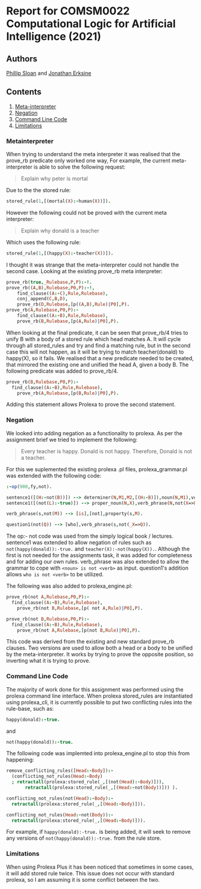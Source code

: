 # Report for COMSM0022 Computational Logic for Artificial Intelligence (2021)

## Authors
[Phillip Sloan](https://github.com/phillipSloan) and [Jonathan Erksine](https://github.com/jmerskine1)

## Contents
1. [Meta-interpreter](#metainterpreter)
2. [Negation](#negation)
3. [Command Line Code](#command-line-code)
4. [Limitations](#limitations)

### Metainterpreter
When trying to understand the meta interpreter it was realised that the prove_rb predicate only worked one way, For example, the current meta-interpreter is able to solve the following request:
>Explain why peter is mortal

Due to the the stored rule: 
```prolog
stored_rule(1,[(mortal(X):-human(X))]).
```

However the following could not be proved with the current meta interpreter:
>Explain why donald is a teacher

Which uses the following rule:
```prolog
stored_rule(1,[(happy(X):-teacher(X))]).
```
I thought it was strange that the meta-interpreter could not handle the second case. Looking at the existing prove_rb meta interpreter:

```prolog
prove_rb(true,_Rulebase,P,P):-!.
prove_rb((A,B),Rulebase,P0,P):-!,
	find_clause((A:-C),Rule,Rulebase),
	conj_append(C,B,D),
    prove_rb(D,Rulebase,[p((A,B),Rule)|P0],P).
prove_rb(A,Rulebase,P0,P):-
    find_clause((A:-B),Rule,Rulebase),
	prove_rb(B,Rulebase,[p(A,Rule)|P0],P).
```

When looking at the final predicate, it can be seen that prove_rb/4 tries to unify B with a body of a stored rule which head matches A. It will cycle through all stored_rules and try and find a matching rule, but in the second case this will not happen, as it will be trying to match teacher(donald) to happy(X), so it fails. We realised that a new predicate needed to be created, that mirrored the existing one and unified the head A, given a body B. The following predicate was added to prove_rb/4.

```prolog
prove_rb(B,Rulebase,P0,P):-
  find_clause((A:-B),Rule,Rulebase),
	prove_rb(A,Rulebase,[p(B,Rule)|P0],P).
```
Adding this statement allows Prolexa to prove the second statement.

### Negation
We looked into adding negation as a functionality to prolexa. As per the assignment brief we tried to implement the following:

>Every teacher is happy. Donald is not happy. Therefore, Donald is not a teacher.

For this we suplemented the existing prolexa .pl files, prolexa_grammar.pl was extended with the following code:

```prolog
:-op(900,fy,not).

sentence1([(H:-not(B))]) --> determiner(N,M1,M2,[(H:-B)]),noun(N,M1),verb_phrase(N,not(M2)).
sentence1([(not(L):-true)]) --> proper_noun(N,X),verb_phrase(N,not(X=>L)).

verb_phrase(s,not(M)) --> [is],[not],property(s,M).

question1(not(Q)) --> [who],verb_phrase(s,not(_X=>Q)).
```
The op:- not code was used from the simply logical book / lectures. sentence1 was extended to allow negation of rules such as `not(happy(donald)):-true.` and `teacher(X):-not(happy(X)).`. Although the first is not needed for the assignments task, it was added for completeness and for adding our own rules. verb_phrase was also extended to allow the grammar to cope with `<noun> is not <verb>` as input. question1's addition allows `who is not <verb>` to be utilized.

The following was also added to prolexa_engine.pl:

```prolog
prove_rb(not A,Rulebase,P0,P):-
  find_clause((A:-B),Rule,Rulebase),
	prove_rb(not B,Rulebase,[p( not A,Rule)|P0],P).

prove_rb(not B,Rulebase,P0,P):-
  find_clause((A:-B),Rule,Rulebase),
	prove_rb(not A,Rulebase,[p(not B,Rule)|P0],P).
```
This code was derived from the existing and new standard prove_rb clauses. Two versions are used to allow both a head or a body to be unified by the meta-interpreter. It works by trying to prove the opposite position, so inverting what it is trying to prove.


### Command Line Code
The majority of work done for this assignment was performed using the prolexa command line interface. When prolexa stored_rules are instantiated using prolexa_cli, it is currently possible to put two conflicting rules into the rule-base, such as:
  ```prolog
  happy(donald):-true.
  ```
  and
   ```prolog
  not(happy(donald)):-true.
  ```
The following code was implemted into prolexa_engine.pl to stop this from happening:
  
  ```prolog
  remove_conflicting_rules([Head:-Body]):-
	(conflicting_not_rules(Head:-Body)
	; retractall(prolexa:stored_rule(_,[(not(Head):-Body)])),
	     retractall(prolexa:stored_rule(_,[(Head:-not(Body))])) ).

conflicting_not_rules(not(Head):-Body):-
	retractall(prolexa:stored_rule(_,[(Head:-Body)])).

conflicting_not_rules(Head:-not(Body)):-
	retractall(prolexa:stored_rule(_,[(Head:-Body)])).
  ```
  
For example, if `happy(donald):-true.` is being added, it will seek to remove any versions of `not(happy(donald)):-true.` from the rule store.

### Limitations
When using Prolexa Plus it has been noticed that sometimes in some cases, it will add stored rule twice. This issue does not occur with standard prolexa, so I am assuming it is some conflict between the two.
